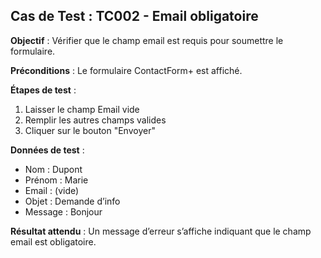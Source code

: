 ## Cas de Test : TC002 - Email obligatoire

**Objectif** : Vérifier que le champ email est requis pour soumettre le formulaire.

**Préconditions** : Le formulaire ContactForm+ est affiché.

**Étapes de test** :
1. Laisser le champ Email vide
2. Remplir les autres champs valides
3. Cliquer sur le bouton "Envoyer"

**Données de test** :
- Nom : Dupont
- Prénom : Marie
- Email : (vide)
- Objet : Demande d’info
- Message : Bonjour

**Résultat attendu** : Un message d’erreur s’affiche indiquant que le champ email est obligatoire.
